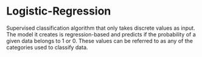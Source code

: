 # Logistic-Regression

Supervised classification algorithm that only takes discrete values as input. The model it creates is regression-based and predicts if the probability of a given data belongs to 1 or 0. These values can be referred to as any of the categories used to classify data.

